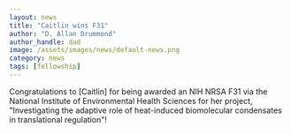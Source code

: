 ```yaml
---
layout: news
title: "Caitlin wins F31"
author: "D. Allan Drummond"
author_handle: dad
image: /assets/images/news/default-news.png
category: news
tags: [fellowship]
---
```

Congratulations to [Caitlin] for being awarded an NIH NRSA F31 via the National Institute of Environmental Health Sciences for her project, "Investigating the adaptive role of heat-induced biomolecular condensates in translational regulation"!

[Hendrik]: /team/caitlin-wong
